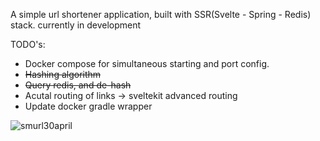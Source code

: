 A simple url shortener application, built with SSR(Svelte - Spring - Redis) stack.
currently in development

TODO's: 
- Docker compose for simultaneous starting and port config. 
- ~~Hashing algorithm~~
- ~~Query redis, and de-hash~~
- Acutal routing of links -> sveltekit advanced routing
- Update docker gradle wrapper




![smurl30april](https://user-images.githubusercontent.com/56271907/166104327-cc6de8c2-a4e5-48a8-bc23-da593b6971d1.png)
